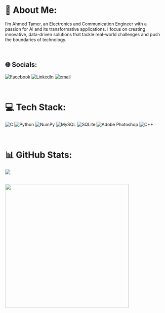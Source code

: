 # 💫 About Me:
I’m Ahmed Tamer, an Electronics and Communication Engineer with a passion for AI and its transformative applications. I focus on creating innovative, data-driven solutions that tackle real-world challenges and push the boundaries of technology.

<br>

## 🌐 Socials:
[![Facebook](https://img.shields.io/badge/Facebook-%231877F2.svg?logo=Facebook&logoColor=white)](https://www.facebook.com/ahmed.shouman.396905) [![LinkedIn](https://img.shields.io/badge/LinkedIn-%230077B5.svg?logo=linkedin&logoColor=white)](https://www.linkedin.com/in/ahmed-tamer-83406a273/) [![email](https://img.shields.io/badge/Email-D14836?logo=gmail&logoColor=white)](ahmedtamerahmed443@gmail.com) 

<br>

# 💻 Tech Stack:
![C](https://img.shields.io/badge/c-%2300599C.svg?style=for-the-badge&logo=c&logoColor=white) ![Python](https://img.shields.io/badge/python-3670A0?style=for-the-badge&logo=python&logoColor=ffdd54) ![NumPy](https://img.shields.io/badge/numpy-%23013243.svg?style=for-the-badge&logo=numpy&logoColor=white) ![MySQL](https://img.shields.io/badge/mysql-4479A1.svg?style=for-the-badge&logo=mysql&logoColor=white) ![SQLite](https://img.shields.io/badge/sqlite-%2307405e.svg?style=for-the-badge&logo=sqlite&logoColor=white) ![Adobe Photoshop](https://img.shields.io/badge/adobe%20photoshop-%2331A8FF.svg?style=for-the-badge&logo=adobe%20photoshop&logoColor=white) ![C++](https://img.shields.io/badge/c++-%2300599C.svg?style=for-the-badge&logo=c%2B%2B&logoColor=white)

<br>

# 📊 GitHub Stats:
![](https://github-readme-stats.vercel.app/api/top-langs/?username=ahmedtame-r&theme=transparent&hide_border=true&include_all_commits=false&count_private=false&layout=compact)


<br>

<img src="https://user-images.githubusercontent.com/74038190/212749447-bfb7e725-6987-49d9-ae85-2015e3e7cc41.gif" width="400" />
